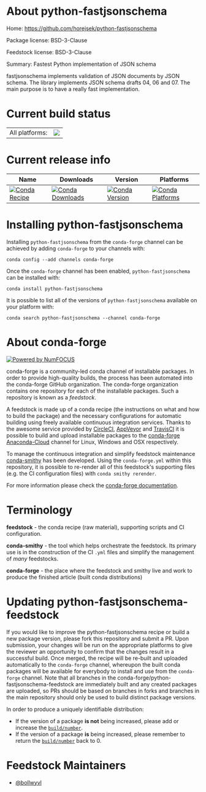 About python-fastjsonschema
===========================

Home: https://github.com/horejsek/python-fastjsonschema

Package license: BSD-3-Clause

Feedstock license: BSD-3-Clause

Summary: Fastest Python implementation of JSON schema

fastjsonschema implements validation of JSON documents by JSON schema. The
library implements JSON schema drafts 04, 06 and 07. The main purpose is to
have a really fast implementation.


Current build status
====================


<table><tr><td>All platforms:</td>
    <td>
      <a href="https://dev.azure.com/conda-forge/feedstock-builds/_build/latest?definitionId=8391&branchName=master">
        <img src="https://dev.azure.com/conda-forge/feedstock-builds/_apis/build/status/python-fastjsonschema-feedstock?branchName=master">
      </a>
    </td>
  </tr>
</table>

Current release info
====================

| Name | Downloads | Version | Platforms |
| --- | --- | --- | --- |
| [![Conda Recipe](https://img.shields.io/badge/recipe-python--fastjsonschema-green.svg)](https://anaconda.org/conda-forge/python-fastjsonschema) | [![Conda Downloads](https://img.shields.io/conda/dn/conda-forge/python-fastjsonschema.svg)](https://anaconda.org/conda-forge/python-fastjsonschema) | [![Conda Version](https://img.shields.io/conda/vn/conda-forge/python-fastjsonschema.svg)](https://anaconda.org/conda-forge/python-fastjsonschema) | [![Conda Platforms](https://img.shields.io/conda/pn/conda-forge/python-fastjsonschema.svg)](https://anaconda.org/conda-forge/python-fastjsonschema) |

Installing python-fastjsonschema
================================

Installing `python-fastjsonschema` from the `conda-forge` channel can be achieved by adding `conda-forge` to your channels with:

```
conda config --add channels conda-forge
```

Once the `conda-forge` channel has been enabled, `python-fastjsonschema` can be installed with:

```
conda install python-fastjsonschema
```

It is possible to list all of the versions of `python-fastjsonschema` available on your platform with:

```
conda search python-fastjsonschema --channel conda-forge
```


About conda-forge
=================

[![Powered by NumFOCUS](https://img.shields.io/badge/powered%20by-NumFOCUS-orange.svg?style=flat&colorA=E1523D&colorB=007D8A)](http://numfocus.org)

conda-forge is a community-led conda channel of installable packages.
In order to provide high-quality builds, the process has been automated into the
conda-forge GitHub organization. The conda-forge organization contains one repository
for each of the installable packages. Such a repository is known as a *feedstock*.

A feedstock is made up of a conda recipe (the instructions on what and how to build
the package) and the necessary configurations for automatic building using freely
available continuous integration services. Thanks to the awesome service provided by
[CircleCI](https://circleci.com/), [AppVeyor](https://www.appveyor.com/)
and [TravisCI](https://travis-ci.com/) it is possible to build and upload installable
packages to the [conda-forge](https://anaconda.org/conda-forge)
[Anaconda-Cloud](https://anaconda.org/) channel for Linux, Windows and OSX respectively.

To manage the continuous integration and simplify feedstock maintenance
[conda-smithy](https://github.com/conda-forge/conda-smithy) has been developed.
Using the ``conda-forge.yml`` within this repository, it is possible to re-render all of
this feedstock's supporting files (e.g. the CI configuration files) with ``conda smithy rerender``.

For more information please check the [conda-forge documentation](https://conda-forge.org/docs/).

Terminology
===========

**feedstock** - the conda recipe (raw material), supporting scripts and CI configuration.

**conda-smithy** - the tool which helps orchestrate the feedstock.
                   Its primary use is in the construction of the CI ``.yml`` files
                   and simplify the management of *many* feedstocks.

**conda-forge** - the place where the feedstock and smithy live and work to
                  produce the finished article (built conda distributions)


Updating python-fastjsonschema-feedstock
========================================

If you would like to improve the python-fastjsonschema recipe or build a new
package version, please fork this repository and submit a PR. Upon submission,
your changes will be run on the appropriate platforms to give the reviewer an
opportunity to confirm that the changes result in a successful build. Once
merged, the recipe will be re-built and uploaded automatically to the
`conda-forge` channel, whereupon the built conda packages will be available for
everybody to install and use from the `conda-forge` channel.
Note that all branches in the conda-forge/python-fastjsonschema-feedstock are
immediately built and any created packages are uploaded, so PRs should be based
on branches in forks and branches in the main repository should only be used to
build distinct package versions.

In order to produce a uniquely identifiable distribution:
 * If the version of a package **is not** being increased, please add or increase
   the [``build/number``](https://conda.io/docs/user-guide/tasks/build-packages/define-metadata.html#build-number-and-string).
 * If the version of a package **is** being increased, please remember to return
   the [``build/number``](https://conda.io/docs/user-guide/tasks/build-packages/define-metadata.html#build-number-and-string)
   back to 0.

Feedstock Maintainers
=====================

* [@bollwyvl](https://github.com/bollwyvl/)

